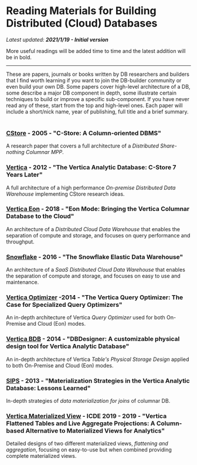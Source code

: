 # Reading Materials for Building Distributed (Cloud) Databases

_Latest updated: **2021/1/19 - Initial version**_ 

More useful readings will be added time to time and the latest addition will be in bold. 

--------------------------------------

These are papers, journals or books written by DB researchers and builders that I find worth learning if you want to join the DB-builder community or even build your own DB. Some papers cover high-level architecture of a DB, some describe a major DB component in depth, some illustrate certain techniques to build or improve a specific sub-component. If you have never read any of these, start from the top and high-level ones. Each paper will include a short/nick name, year of publishing, full title and a brief summary.
<br>
<br>

### [CStore](https://web.archive.org/web/20100619191833/http://db.lcs.mit.edu/projects/cstore/vldb.pdf) - 2005 - "C-Store: A Column-oriented DBMS"
A research paper that covers a full architecture of a *Distributed Share-nothing Columnar MPP*.

### [Vertica](https://vldb.org/pvldb/vol5/p1790_andrewlamb_vldb2012.pdf) - 2012 - "The Vertica Analytic Database: C-Store 7 Years Later"
A full architecture of a high performance *On-premise Distributed Data Warehouse* implementing CStore research ideas.

### [Vertica Eon](https://www.vertica.com/wp-content/uploads/2018/05/Vertica_EON_SIGMOD_Paper.pdf) - 2018 - "Eon Mode: Bringing the Vertica Columnar Database to the Cloud"
An architecture of a *Distributed Cloud Data Warehouse* that enables the separation of compute and storage, and focuses on query performance and throughput.

### [Snowflake](http://pages.cs.wisc.edu/~remzi/Classes/739/Fall2018/Papers/p215-dageville-snowflake.pdf) - 2016 - "The Snowflake Elastic Data Warehouse"
An architecture of a *SaaS Distributed Cloud Data Warehouse* that enables the separation of compute and storage, and focuses on easy to use and maintenance.

### [Vertica Optimizer](https://www.researchgate.net/profile/Nga_Tran6/publication/269306314_The_Vertica_Query_Optimizer_The_case_for_specialized_query_optimizers/links/55aeb17208aed9b7dcdda55f.pdf) -2014 - "The Vertica Query Optimizer: The Case for Specialized Query Optimizers"
An in-depth architecture of Vertica *Query Optimizer* used for both On-Premise and Cloud (Eon) modes.

### [Vertica BDB]() - 2014 - "DBDesigner: A customizable physical design tool for Vertica Analytic Database"
An in-depth architecture of Vertica *Table's Physical Storage Design* applied to both On-Premise and Cloud (Eon) modes.

### [SIPS](https://15721.courses.cs.cmu.edu/spring2019/papers/15-execution/shrinivas-icde2013.pdf) - 2013 - "Materialization Strategies in the Vertica Analytic Database: Lessons Learned"
In-depth strategies of *data materialization for joins* of columnar DB.

### [Vertica Materialized View](https://github.com/NGA-TRAN/Notes/blob/main/Papers/FlattenedTable_LiveAggregateProjecttions.pdf) - ICDE 2019 - 2019 - "Vertica Flattened Tables and Live Aggregate Projections: A Column-based Alternative to Materialized Views for Analytics"
Detailed designs of two different materialized views, *flattening and aggregation*, focusing on easy-to-use but when combined providing complete materialized views.